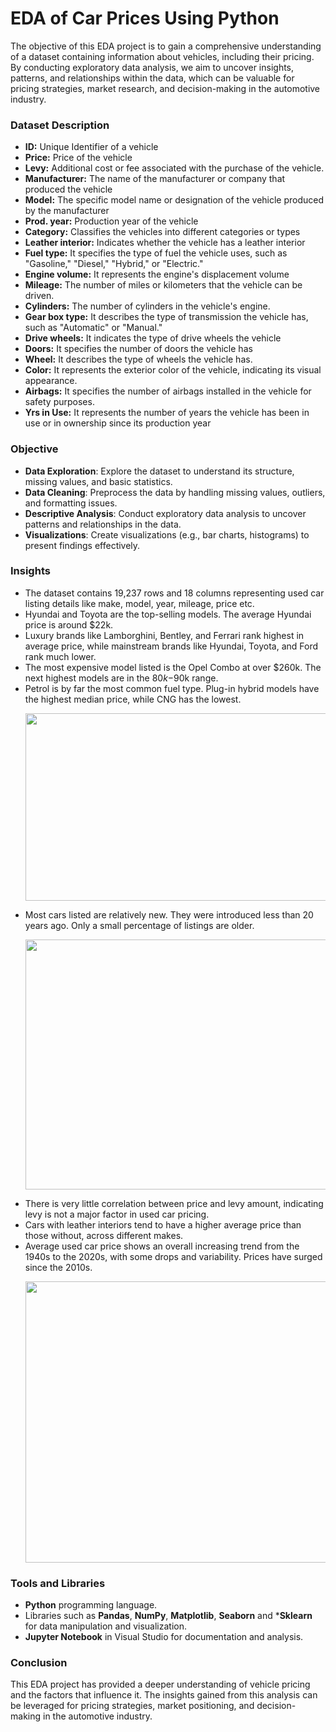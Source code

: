 # EDA of Car Prices Using Python

The objective of this EDA project is to gain a comprehensive understanding of a dataset containing information about vehicles, including their pricing. By conducting exploratory data analysis, we aim to uncover insights, patterns, and relationships within the data, which can be valuable for pricing strategies, market research, and decision-making in the automotive industry.

### Dataset Description
* **ID:** Unique Identifier of a vehicle
* **Price:** Price of the vehicle
* **Levy:** Additional cost or fee associated with the purchase of the vehicle.
* **Manufacturer:** The name of the manufacturer or company that produced the vehicle
* **Model:** The specific model name or designation of the vehicle produced by the manufacturer
* **Prod. year:** Production year of the vehicle
* **Category:** Classifies the vehicles into different categories or types
* **Leather interior:** Indicates whether the vehicle has a leather interior
* **Fuel type:** It specifies the type of fuel the vehicle uses, such as "Gasoline," "Diesel," "Hybrid," or "Electric."
* **Engine volume:** It represents the engine's displacement volume
* **Mileage:** The number of miles or kilometers that the vehicle can be driven.
* **Cylinders:** The number of cylinders in the vehicle's engine.
* **Gear box type:** It describes the type of transmission the vehicle has, such as "Automatic" or "Manual."
* **Drive wheels:** It indicates the type of drive wheels the vehicle
* **Doors:** It specifies the number of doors the vehicle has
* **Wheel:** It describes the type of wheels the vehicle has.
* **Color:** It represents the exterior color of the vehicle, indicating its visual appearance.
* **Airbags:** It specifies the number of airbags installed in the vehicle for safety purposes.
* **Yrs in Use:** It represents the number of years the vehicle has been in use or in ownership since its production year

### Objective
* **Data Exploration**: Explore the dataset to understand its structure, missing values, and basic statistics.
* **Data Cleaning**: Preprocess the data by handling missing values, outliers, and formatting issues.
* **Descriptive Analysis**: Conduct exploratory data analysis to uncover patterns and relationships in the data.
* **Visualizations**: Create visualizations (e.g., bar charts, histograms) to present findings effectively.

### Insights
* The dataset contains 19,237 rows and 18 columns representing used car listing details like make, model, year, mileage, price etc.
* Hyundai and Toyota are the top-selling models. The average Hyundai price is around $22k.
* Luxury brands like Lamborghini, Bentley, and Ferrari rank highest in average price, while mainstream brands like Hyundai, Toyota, and Ford rank much lower.
* The most expensive model listed is the Opel Combo at over $260k. The next highest models are in the $80k-$90k range.
* Petrol is by far the most common fuel type. Plug-in hybrid models have the highest median price, while CNG has the lowest.<p align="center"> <img src="https://github.com/Utkarsh11-git/EDA_Car_Price_Python-/assets/92782014/d193099a-7ee3-4f66-903c-0a8b292d9dac.png" width="600" height="300"> </p>
* Most cars listed are relatively new. They were introduced less than 20 years ago. Only a small percentage of listings are older. <p align="center"> <img src="https://github.com/Utkarsh11-git/EDA_Car_Price_Python-/assets/92782014/a6e9ae75-9c99-4023-b1cc-3c3e23186b33.png" width="600" height="400"> </p>
* There is very little correlation between price and levy amount, indicating levy is not a major factor in used car pricing.
* Cars with leather interiors tend to have a higher average price than those without, across different makes.
* Average used car price shows an overall increasing trend from the 1940s to the 2020s, with some drops and variability. Prices have surged since the 2010s.<p align="center"> <img src="https://github.com/Utkarsh11-git/EDA_Car_Price_Python-/assets/92782014/ff2a1315-8d0b-42c5-9ff7-4050f49db311.png" width="650" height="450"> </p>

### Tools and Libraries
* **Python** programming language.
* Libraries such as **Pandas**, **NumPy**, **Matplotlib**, **Seaborn** and ***Sklearn** for data manipulation and visualization.
* **Jupyter Notebook** in Visual Studio for documentation and analysis.

### Conclusion
This EDA project has provided a deeper understanding of vehicle pricing and the factors that influence it. The insights gained from this analysis can be leveraged for pricing strategies, market positioning, and decision-making in the automotive industry.
